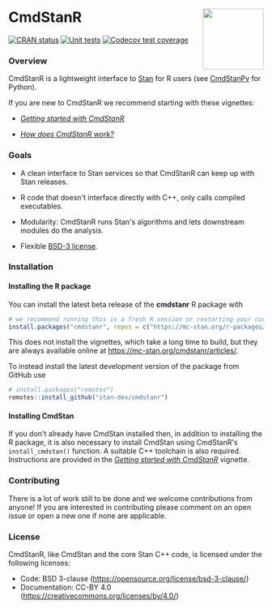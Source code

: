# CmdStanR <img src="man/figures/logo.png" align="right" width="120" />

<!-- badges: start -->
[![CRAN status](https://www.r-pkg.org/badges/version/cmdstanr)](https://CRAN.R-project.org/package=cmdstanr)
[![Unit tests](https://github.com/stan-dev/cmdstanr/workflows/Unit%20tests/badge.svg)](https://github.com/stan-dev/cmdstanr/actions?workflow=Unit-tests)
[![Codecov test coverage](https://codecov.io/gh/stan-dev/cmdstanr/branch/master/graph/badge.svg)](https://app.codecov.io/gh/stan-dev/cmdstanr?branch=master)
<!-- badges: end -->

### Overview

CmdStanR is a lightweight interface to [Stan](https://mc-stan.org) for R users
(see [CmdStanPy](https://github.com/stan-dev/cmdstanpy) for Python).

If you are new to CmdStanR we recommend starting with these vignettes:

* [_Getting started with CmdStanR_](https://mc-stan.org/cmdstanr/articles/cmdstanr.html)

* [_How does CmdStanR work?_](https://mc-stan.org/cmdstanr/articles/cmdstanr-internals.html)

### Goals

* A clean interface to Stan services so that CmdStanR can keep up with Stan
releases.

* R code that doesn't interface directly with C++, only calls compiled executables.

* Modularity: CmdStanR runs Stan's algorithms and lets downstream modules do the
analysis.

* Flexible [BSD-3 license](https://opensource.org/licenses/BSD-3-Clause).


### Installation

#### Installing the R package

You can install the latest beta release of the **cmdstanr** R package with

```r
# we recommend running this is a fresh R session or restarting your current session
install.packages("cmdstanr", repos = c("https://mc-stan.org/r-packages/", getOption("repos")))
```
This does not install the vignettes, which take a long time to build, but they are always available
online at https://mc-stan.org/cmdstanr/articles/.

To instead install the latest development version of the package from GitHub use

```r
# install.packages("remotes")
remotes::install_github("stan-dev/cmdstanr")
```

#### Installing CmdStan

If you don't already have CmdStan installed then, in addition to installing the
R package, it is also necessary to install CmdStan using CmdStanR's
`install_cmdstan()` function. A suitable C++ toolchain is also required.
Instructions are provided in the [_Getting started with
CmdStanR_](https://mc-stan.org/cmdstanr/articles/cmdstanr.html) vignette.


### Contributing

There is a lot of work still to be done and we welcome contributions from
anyone! If you are interested in contributing please comment on an open issue or
open a new one if none are applicable.

### License

CmdStanR, like CmdStan and the core Stan C++ code, is licensed under the
following licenses:

- Code: BSD 3-clause (https://opensource.org/license/bsd-3-clause/)
- Documentation: CC-BY 4.0 (https://creativecommons.org/licenses/by/4.0/)
